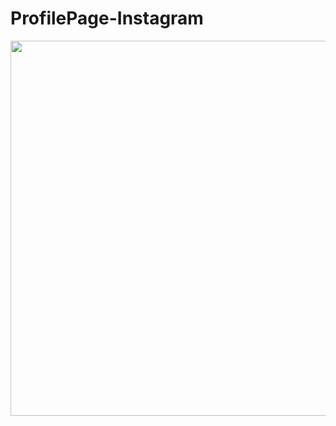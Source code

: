 # ProfilePage-Instagram

<img src="https://user-images.githubusercontent.com/127117253/224004701-68caff45-9841-4081-a04c-c5d82ceea119.png" height="600">
